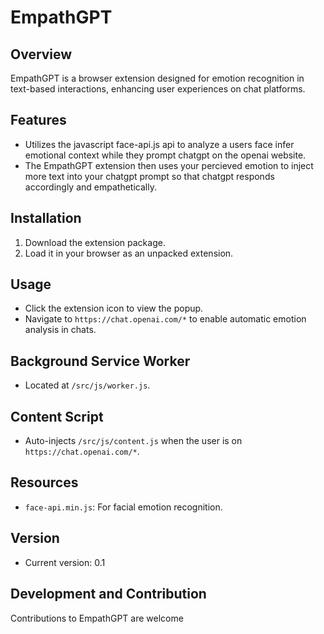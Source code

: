 # EmpathGPT

## Overview
EmpathGPT is a browser extension designed for emotion recognition in text-based interactions, enhancing user experiences on chat platforms.

## Features
- Utilizes the javascript face-api.js api to analyze a users face infer emotional context while they prompt chatgpt on the openai website.
- The EmpathGPT extension then uses your percieved emotion to inject more text into your chatgpt prompt so that chatgpt responds accordingly and empathetically.

## Installation
1. Download the extension package.
2. Load it in your browser as an unpacked extension.

## Usage
- Click the extension icon to view the popup.
- Navigate to `https://chat.openai.com/*` to enable automatic emotion analysis in chats.

## Background Service Worker
- Located at `/src/js/worker.js`.

## Content Script
- Auto-injects `/src/js/content.js` when the user is on `https://chat.openai.com/*`.

## Resources
- `face-api.min.js`: For facial emotion recognition.

## Version
- Current version: 0.1

## Development and Contribution
Contributions to EmpathGPT are welcome
